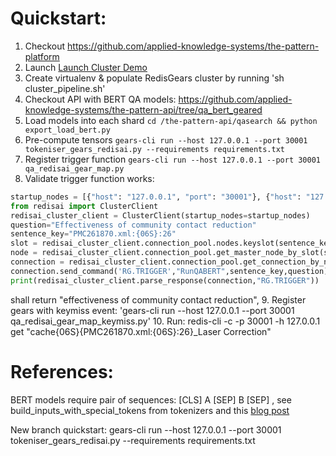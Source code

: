 # Quickstart:

1. Checkout https://github.com/applied-knowledge-systems/the-pattern-platform 
2. Launch [Launch Cluster Demo](https://github.com/applied-knowledge-systems/the-pattern-platform/blob/main/conf/launch_cluster_docker_demo.sh)
3. Create virtualenv & populate RedisGears cluster by running 'sh cluster_pipeline.sh'
4. Checkout API with BERT QA models: https://github.com/applied-knowledge-systems/the-pattern-api/tree/qa_bert_geared
5. Load models into each shard `cd /the-pattern-api/qasearch && python export_load_bert.py`
6. Pre-compute tensors `gears-cli run --host 127.0.0.1 --port 30001 tokeniser_gears_redisai.py --requirements requirements.txt`
7. Register trigger function `gears-cli run --host 127.0.0.1 --port 30001 qa_redisai_gear_map.py` 
8. Validate trigger function works:
```python
startup_nodes = [{"host": "127.0.0.1", "port": "30001"}, {"host": "127.0.0.1", "port":"30002"}, {"host":"127.0.0.1", "port":"30003"}]
from redisai import ClusterClient
redisai_cluster_client = ClusterClient(startup_nodes=startup_nodes)
question="Effectiveness of community contact reduction"
sentence_key="PMC261870.xml:{06S}:26"
slot = redisai_cluster_client.connection_pool.nodes.keyslot(sentence_key)
node = redisai_cluster_client.connection_pool.get_master_node_by_slot(slot)
connection = redisai_cluster_client.connection_pool.get_connection_by_node(node)
connection.send_command('RG.TRIGGER',"RunQABERT",sentence_key,question)
print(redisai_cluster_client.parse_response(connection,"RG.TRIGGER"))
```
shall return "effectiveness of community contact reduction", 
9. Register gears with keymiss event: 'gears-cli run --host 127.0.0.1 --port 30001 qa_redisai_gear_map_keymiss.py'
10. Run: redis-cli -c -p 30001 -h 127.0.0.1 get "cache{06S}{PMC261870.xml:{06S}:26}_Laser Correction" 



# References:

BERT models require pair of sequences: [CLS] A [SEP] B [SEP] , see build_inputs_with_special_tokens from tokenizers and this [blog post](https://mccormickml.com/2020/03/10/question-answering-with-a-fine-tuned-BERT/)


New branch quickstart:
gears-cli run --host 127.0.0.1 --port 30001 tokeniser_gears_redisai.py --requirements requirements.txt 